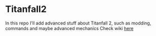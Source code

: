 # Titanfall2
In this repo I'll add advanced stuff about Titanfall 2, such as modding, commands and maybe advanced mechanics
Check wiki [here](https://github.com/Wanty5883/Titanfall2/wiki)
